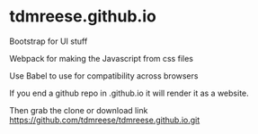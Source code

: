 # tdmreese.github.io
Bootstrap for UI stuff

Webpack for making the Javascript from css files

Use Babel to use for compatibility across browsers


If you end a github repo in .github.io it will render it as a website.

Then grab the clone or download link https://github.com/tdmreese/tdmreese.github.io.git